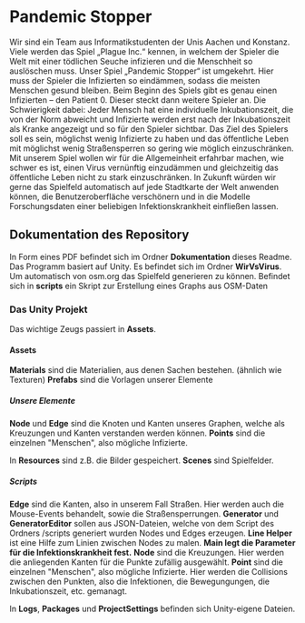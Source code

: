 # Pandemic Stopper
Wir sind ein Team aus Informatikstudenten der Unis Aachen und Konstanz.
Viele werden das Spiel „Plague Inc.“ kennen, in welchem der Spieler die Welt mit einer tödlichen Seuche infizieren und die Menschheit so auslöschen muss.
Unser Spiel „Pandemic Stopper“ ist umgekehrt. Hier muss der Spieler die Infizierten so eindämmen, sodass die meisten Menschen gesund bleiben. Beim Beginn des Spiels gibt es genau einen Infizierten – den Patient 0. Dieser steckt dann weitere Spieler an. Die Schwierigkeit dabei: Jeder Mensch hat eine individuelle Inkubationszeit, die von der Norm abweicht und Infizierte werden erst nach der Inkubationszeit als Kranke angezeigt und so für den Spieler sichtbar.
Das Ziel des Spielers soll es sein, möglichst wenig Infizierte zu haben und das öffentliche Leben mit möglichst wenig Straßensperren so gering wie möglich einzuschränken.
Mit unserem Spiel wollen wir für die Allgemeinheit erfahrbar machen, wie schwer es ist, einen Virus vernünftig einzudämmen und gleichzeitig das öffentliche Leben nicht zu stark einzuschränken.
In Zukunft würden wir gerne das Spielfeld automatisch auf jede Stadtkarte der Welt anwenden können, die Benutzeroberfläche verschönern und in die Modelle Forschungsdaten einer beliebigen Infektionskrankheit einfließen lassen.

## Dokumentation des Repository
In Form eines PDF befindet sich im Ordner **Dokumentation** dieses Readme.
Das Programm basiert auf Unity. Es befindet sich im Ordner **WirVsVirus**.
Um automatisch von osm.org das Spielfeld generieren zu können. Befindet sich in **scripts** ein Skript zur Erstellung eines Graphs aus OSM-Daten

###  Das Unity Projekt
Das wichtige Zeugs passiert in **Assets**.

#### Assets
**Materials** sind die Materialien, aus denen Sachen bestehen. (ähnlich wie Texturen)
**Prefabs** sind die Vorlagen unserer Elemente

##### Unsere Elemente
**Node** und **Edge** sind die Knoten und Kanten unseres Graphen, welche als Kreuzungen und Kanten verstanden werden können.
**Points** sind die einzelnen "Menschen", also mögliche Infizierte.

In **Resources** sind z.B. die Bilder gespeichert.
**Scenes** sind Spielfelder.

##### Scripts
**Edge** sind die Kanten, also in unserem Fall Straßen. Hier werden auch die Mouse-Events behandelt, sowie die Straßensperrungen.
**Generator** und **GeneratorEditor** sollen aus JSON-Dateien, welche von dem Script des Ordners /scripts generiert wurden Nodes und Edges erzeugen.
**Line Helper** ist eine Hilfe zum Linien zwischen Nodes zu malen.
**Main legt die Parameter für die Infektionskrankheit fest.**
**Node** sind die Kreuzungen. Hier werden die anliegenden Kanten für die Punkte zufällig ausgewählt.
**Point** sind die einzelnen "Menschen", also mögliche Infizierte. Hier werden die Collisions zwischen den Punkten, also die Infektionen, die Bewegungungen, die Inkubationszeit, etc. gemanagt.

In **Logs**, **Packages** und **ProjectSettings** befinden sich Unity-eigene Dateien.
